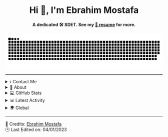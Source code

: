<div align="center">
  <h1 align="center">Hi 👋, I'm Ebrahim Mostafa</h1>
  <h4 align="center">A dedicated 🛠️ SDET. See my <a href="https://github.com/1999AZZAR/1999AZZAR/blob/main/assets/doc/azzar_resume.pdf" target="_blank">📄 resume</a> for more.</h4>
</div>

<div align="center">
  <a href="https://github.com/1999AZZAR">
    <img src="https://raw.githubusercontent.com/1999AZZAR/1999AZZAR/main/resources/img/grid-snake.svg" alt="🐍 animation" />
  </a>
</div>

---

<details>
  <summary>📞 Contact Me</summary>
  <div align="center">
    <samp>
      <h2>📬 Reach me at:</h2>
      <p>
        <a href="https://www.linkedin.com/in/ebrahim-mostafa/" target="_blank">
          <img src="https://img.shields.io/badge/🔗-LinkedIn-blue?style=for-the-badge" alt="LinkedIn" height="30" />
        </a>
        <a href="mailto:ebrahim.mostafa.1993@gmail.com" target="_blank">
          <img src="https://img.shields.io/badge/✉️-Email-red?style=for-the-badge" alt="Email" height="30" />
        </a>
      </p>
    </samp>
  </div>
</details>

<details>
  <summary>🧬 About</summary>
  <div align="center">
    <samp>
      <h2>ℹ️ About</h2>
      <p>
        <a href="https://github.com/1999AZZAR" target="_blank">
          <img src="https://komarev.com/ghpvc/?username=1999AZZAR&style=for-the-badge&label=👀+Profile+Views" height="25" alt="Profile Views" />
        </a>
      </p>
    </samp>
  </div>
</details>

<details>
  <summary>💻 GitHub Stats</summary>
  <div align="center">
    <samp>
      <h2>📊 Stats</h2>
      <p>
        <a href="https://github.com/1999AZZAR/">
          <img width="49.5%" src="https://github-readme-stats.vercel.app/api?username=1999AZZAR&show_icons=true&theme=gruvbox&hide_border=true" />
          <img width="49.5%" src="https://github-readme-streak-stats.herokuapp.com/?user=1999AZZAR&theme=gruvbox&hide_border=true" />
        </a>
      </p>
    </samp>
  </div>
</details>

<details>
  <summary>📊 Latest Activity</summary>
  <div align="center">
    <samp>
      <h2>📈 Contributions</h2>
      <a href="https://github.com/ashutosh00710/github-readme-activity-graph">
        <img src="https://activity-graph.herokuapp.com/graph/?username=1999azzar&bg_color=000&color=fff&line=00E676&point=fff&hide_border=true" alt="Activity Graph" />
      </a>
    </samp>
  </div>
</details>

<details>
  <summary>🌍 Global</summary>
  <details open>
    <summary>🏗️ Create Your Own Badge</summary>
    <div align="center">
      <samp>
        <h2>🎨 Badge Generators</h2>
        <p>
          <a href="https://forthebadge.com/generator/" target="_blank">
            <img src="https://forthebadge.com/images/mark.svg" height="50" alt="For The Badge" />
          </a>
          <a href="https://badgen.net/" target="_blank">
            <img src="https://badgen.net/static/favicon.png" height="50" alt="Badgen" />
          </a>
          <a href="https://shields.io/" target="_blank">
            <img src="https://raw.githubusercontent.com/badges/shields/master/readme-logo.svg" height="50" alt="Shields.io" />
          </a>
        </p>
      </samp>
    </div>
  </details>
</details>

---

📝 Credits: [Ebrahim Mostafa](https://github.com/Ebrahim-Mostafa)  
🕒 Last Edited on: 04/01/2023

